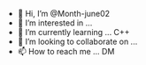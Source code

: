 - 👋 Hi, I’m @Month-june02
- 👀 I’m interested in ...
- 🌱 I’m currently learning ... C++
- 💞️ I’m looking to collaborate on ...
- 📫 How to reach me ... DM

<!---
Month-june02/Month-june02 is a ✨ special ✨ repository because its `README.md` (this file) appears on your GitHub profile.
You can click the Preview link to take a look at your changes.
--->

